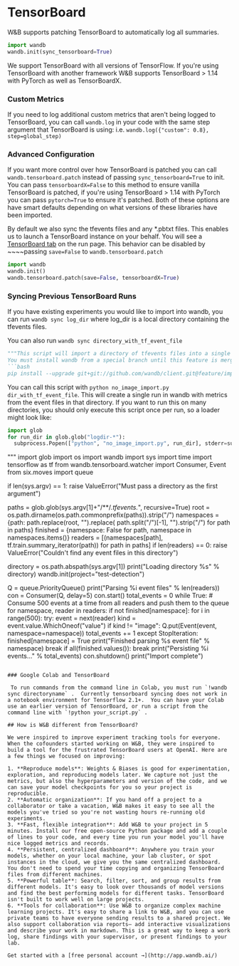 # TensorBoard

W&B supports patching TensorBoard to automatically log all summaries.

```python
import wandb
wandb.init(sync_tensorboard=True)
```

We support TensorBoard with all versions of TensorFlow. If you're using TensorBoard with another framework W&B supports TensorBoard &gt; 1.14 with PyTorch as well as TensorBoardX.

### Custom Metrics

If you need to log additional custom metrics that aren't being logged to TensorBoard, you can call `wandb.log` in your code with the same step argument that TensorBoard is using: i.e. `wandb.log({"custom": 0.8}, step=global_step)`

### Advanced Configuration

If you want more control over how TensorBoard is patched you can call `wandb.tensorboard.patch` instead of passing `sync_tensorboard=True` to init. You can pass `tensorboardX=False` to this method to ensure vanilla TensorBoard is patched, if you're using TensorBoard &gt; 1.14 with PyTorch you can pass `pytorch=True` to ensure it's patched. Both of these options are have smart defaults depending on what versions of these libraries have been imported.

By default we also sync the tfevents files and any \*.pbtxt files. This enables us to launch a TensorBoard instance on your behalf. You will see a [TensorBoard tab](https://www.wandb.com/articles/hosted-tensorboard) on the run page. This behavior can be disabled by ~~~~passing `save=False` to `wandb.tensorboard.patch`

```python
import wandb
wandb.init()
wandb.tensorboard.patch(save=False, tensorboardX=True)
```

### Syncing Previous TensorBoard Runs

If you have existing experiments you would like to import into wandb, you can run `wandb sync log_dir` where log\_dir is a local directory containing the tfevents files.

You can also run `wandb sync directory_with_tf_event_file` 

```python
"""This script will import a directory of tfevents files into a single W&B run.
You must install wandb from a special branch until this feature is merged into the mainline: 
```bash
pip install --upgrade git+git://github.com/wandb/client.git@feature/import#egg=wandb
```
You can call this script with `python no_image_import.py dir_with_tf_event_file`.  This will create a single
run in wandb with metrics from the event files in that directory.
If you want to run this on many directories, you should only execute this script once 
per run, so a loader might look like:
```python
import glob
for run_dir in glob.glob("logdir-*"):
  subprocess.Popen(["python", "no_image_import.py", run_dir], stderr=subprocess.PIPE, stdout=subprocess.PIPE)
```
"""
import glob
import os
import wandb
import sys
import time
import tensorflow as tf
from wandb.tensorboard.watcher import Consumer, Event
from six.moves import queue


if len(sys.argv) == 1:
    raise ValueError("Must pass a directory as the first argument")

paths = glob.glob(sys.argv[1]+"/**/*.tfevents.*", recursive=True)
root = os.path.dirname(os.path.commonprefix(paths)).strip("/")
namespaces = {path: path.replace(root, "").replace(
    path.split("/")[-1], "").strip("/") for path in paths}
finished = {namespace: False for path, namespace in namespaces.items()}
readers = [(namespaces[path], tf.train.summary_iterator(path))
           for path in paths]
if len(readers) == 0:
    raise ValueError("Couldn't find any event files in this directory")

directory = os.path.abspath(sys.argv[1])
print("Loading directory %s" % directory)
wandb.init(project="test-detection")

Q = queue.PriorityQueue()
print("Parsing %i event files" % len(readers))
con = Consumer(Q, delay=5)
con.start()
total_events = 0
while True:
    # Consume 500 events at a time from all readers and push them to the queue
    for namespace, reader in readers:
        if not finished[namespace]:
            for i in range(500):
                try:
                    event = next(reader)
                    kind = event.value.WhichOneof("value")
                    if kind != "image":
                        Q.put(Event(event, namespace=namespace))
                        total_events += 1
                except StopIteration:
                    finished[namespace] = True
                    print("Finished parsing %s event file" % namespace)
                    break
    if all(finished.values()):
        break
print("Persisting %i events..." % total_events)
con.shutdown()
print("Import complete")
```

### Google Colab and TensorBoard 

 To run commands from the command line in Colab, you must run `!wandb sync directoryname` .  Currently tensorboard syncing does not work in a notebook environment for Tensorflow 2.1+.  You can have your Colab use an earlier version of TensorBoard, or run a script from the command line with `!python your_script.py` .

## How is W&B different from TensorBoard?

We were inspired to improve experiment tracking tools for everyone. When the cofounders started working on W&B, they were inspired to build a tool for the frustrated TensorBoard users at OpenAI. Here are a few things we focused on improving:

1. **Reproduce models**: Weights & Biases is good for experimentation, exploration, and reproducing models later. We capture not just the metrics, but also the hyperparameters and version of the code, and we can save your model checkpoints for you so your project is reproducible. 
2. **Automatic organization**: If you hand off a project to a collaborator or take a vacation, W&B makes it easy to see all the models you've tried so you're not wasting hours re-running old experiments.
3. **Fast, flexible integration**: Add W&B to your project in 5 minutes. Install our free open-source Python package and add a couple of lines to your code, and every time you run your model you'll have nice logged metrics and records.
4. **Persistent, centralized dashboard**: Anywhere you train your models, whether on your local machine, your lab cluster, or spot instances in the cloud, we give you the same centralized dashboard. You don't need to spend your time copying and organizing TensorBoard files from different machines.
5. **Powerful table**: Search, filter, sort, and group results from different models. It's easy to look over thousands of model versions and find the best performing models for different tasks. TensorBoard isn't built to work well on large projects.
6. **Tools for collaboration**: Use W&B to organize complex machine learning projects. It's easy to share a link to W&B, and you can use private teams to have everyone sending results to a shared project. We also support collaboration via reports— add interactive visualizations and describe your work in markdown. This is a great way to keep a work log, share findings with your supervisor, or present findings to your lab.

Get started with a [free personal account →](http://app.wandb.ai/)

